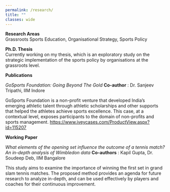 ```yaml
---
permalink: /research/
title: ""
classes: wide
---
```

**Research Areas**  
Grassroots Sports Education, Organisational Strategy, Sports Policy

**Ph.D. Thesis**  
Currently working on my thesis, which is an exploratory study on the strategic implementation of the sports policy by organisations at the grassroots level. 

**Publications**  

*GoSports Foundation: Going Beyond The Gold*
**Co-author** : Dr. Sanjeev Tripathi, IIM Indore 

GoSports Foundation is a non-profit venture that developed India’s emerging athletic talent through athletic scholarships and other supports that helped the athletes achieve sports excellence. This case, at a contextual level, exposes participants to the domain of non-profits and sports management. 
https://www.iveycases.com/ProductView.aspx?id=115207


**Working Paper**

*What elements of the opening set influence the outcome of a tennis match? An in-depth analysis of Wimbledon data*
**Co-authors** : Kapil Gupta, Dr. Soudeep Deb, IIM Bangalore 

This study aims to examine the importance of winning the first set in grand slam tennis matches. The proposed method provides an agenda for future research to analyze in-depth, and can be used effectively by players and coaches for their continuous improvement. 



